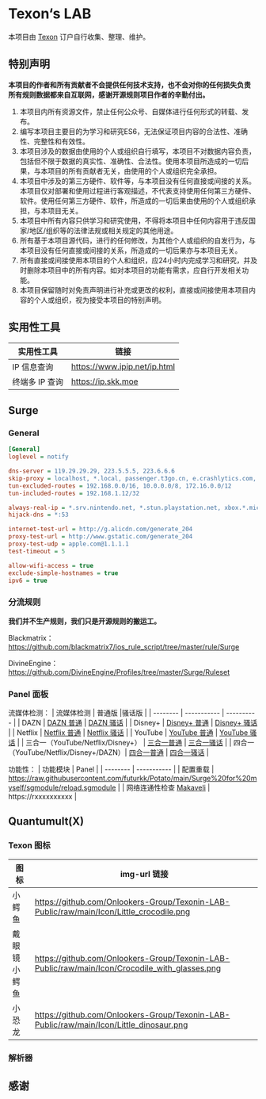 # Texon‘s LAB
本项目由 [Texon](https://texon.io/) 订户自行收集、整理、维护。

## 特别声明

**本项目的作者和所有贡献者不会提供任何技术支持，也不会对你的任何损失负责**
**所有规则数据都来自互联网，感谢开源规则项目作者的辛勤付出。**

1. 本项目内所有资源文件，禁止任何公众号、自媒体进行任何形式的转载、发布。
2. 编写本项目主要目的为学习和研究ES6，无法保证项目内容的合法性、准确性、完整性和有效性。
3. 本项目涉及的数据由使用的个人或组织自行填写，本项目不对数据内容负责，包括但不限于数据的真实性、准确性、合法性。使用本项目所造成的一切后果，与本项目的所有贡献者无关，由使用的个人或组织完全承担。
4. 本项目中涉及的第三方硬件、软件等，与本项目没有任何直接或间接的关系。本项目仅对部署和使用过程进行客观描述，不代表支持使用任何第三方硬件、软件。使用任何第三方硬件、软件，所造成的一切后果由使用的个人或组织承担，与本项目无关。
5. 本项目中所有内容只供学习和研究使用，不得将本项目中任何内容用于违反国家/地区/组织等的法律法规或相关规定的其他用途。
6. 所有基于本项目源代码，进行的任何修改，为其他个人或组织的自发行为，与本项目没有任何直接或间接的关系，所造成的一切后果亦与本项目无关。
7. 所有直接或间接使用本项目的个人和组织，应24小时内完成学习和研究，并及时删除本项目中的所有内容。如对本项目的功能有需求，应自行开发相关功能。
8. 本项目保留随时对免责声明进行补充或更改的权利，直接或间接使用本项目内容的个人或组织，视为接受本项目的特别声明。

## 实用性工具

| 实用性工具 | 链接       |
| -------- | ----------- | 
| IP 信息查询 | https://www.ipip.net/ip.html |
| 终端多 IP 查询 | https://ip.skk.moe |

## Surge

### General
```ini
[General]
loglevel = notify

dns-server = 119.29.29.29, 223.5.5.5, 223.6.6.6
skip-proxy = localhost, *.local, passenger.t3go.cn, e.crashlytics.com, captive.apple.com, app.yinxiang.com, injections.adguard.org, local.adguard.org, cable.auth.com, yunbusiness.ccb.com, 10.0.0.0/8, 100.64.0.0/10, 127.0.0.1/32, 169.254.0.0/16, 172.16.0.0/12, 192.168.0.0/16, 224.0.0.0/4, 240.0.0.0/4, ::1/128, fc00::/7, fd00::/8, fe80::/10, ff00::/8, 2001::/32, 2001:db8::/32, 2002::/16, ::ffff:0:0:0:0/1, ::ffff:128:0:0:0/1
tun-excluded-routes = 192.168.0.0/16, 10.0.0.0/8, 172.16.0.0/12
tun-included-routes = 192.168.1.12/32

always-real-ip = *.srv.nintendo.net, *.stun.playstation.net, xbox.*.microsoft.com, *.xboxlive.com
hijack-dns = *:53

internet-test-url = http://g.alicdn.com/generate_204
proxy-test-url = http://www.gstatic.com/generate_204
proxy-test-udp = apple.com@1.1.1.1
test-timeout = 5

allow-wifi-access = true
exclude-simple-hostnames = true
ipv6 = true
```

### 分流规则
**我们并不生产规则，我们只是开源规则的搬运工。**

Blackmatrix：
https://github.com/blackmatrix7/ios_rule_script/tree/master/rule/Surge

DivineEngine：
https://github.com/DivineEngine/Profiles/tree/master/Surge/Ruleset

### Panel 面板

流媒体检测：
| 流媒体检测 | 普通版       |骚话版       |
| -------- | ----------- | ---------- | 
| DAZN | [DAZN 普通](https://raw.githubusercontent.com/Onlookers-Group/Texonin-LAB-Public/main/Surge/sgmodule/sgmodule_normal/DAZN.sgmodule) | [DAZN 骚话](https://raw.githubusercontent.com/Onlookers-Group/Texonin-LAB-Public/main/Surge/sgmodule/sgmodule_baby/DAZN.sgmodule) | 
| Disney+ | [Disney+ 普通](https://raw.githubusercontent.com/Onlookers-Group/Texonin-LAB-Public/main/Surge/sgmodule/sgmodule_normal/Disney.sgmodule) | [Disney+ 骚话](https://raw.githubusercontent.com/Onlookers-Group/Texonin-LAB-Public/main/Surge/sgmodule/sgmodule_baby/Disney.sgmodule
) | 
| Netflix | [Netflix 普通](https://raw.githubusercontent.com/Onlookers-Group/Texonin-LAB-Public/main/Surge/sgmodule/sgmodule_normal/Netfilx.sgmodule) | [Netflix 骚话](https://raw.githubusercontent.com/Onlookers-Group/Texonin-LAB-Public/main/Surge/sgmodule/sgmodule_baby/Netfilx.sgmodule) | 
| YouTube | [YouTube 普通](https://raw.githubusercontent.com/Onlookers-Group/Texonin-LAB-Public/main/Surge/sgmodule/sgmodule_normal/Youtube.sgmodule) | [YouTube 骚话](https://raw.githubusercontent.com/Onlookers-Group/Texonin-LAB-Public/main/Surge/sgmodule/sgmodule_baby/Youtube.sgmodule) | 
| 三合一（YouTube/Netflix/Disney+） | [三合一普通](https://raw.githubusercontent.com/Onlookers-Group/Texonin-LAB-Public/main/Surge/sgmodule/sgmodule_normal/zStreaming3t1.sgmodule) | [三合一骚话](https://raw.githubusercontent.com/Onlookers-Group/Texonin-LAB-Public/main/Surge/sgmodule/sgmodule_baby/zStreaming3t1.sgmodule) | 
| 四合一（YouTube/Netflix/Disney+/DAZN）| [四合一普通](https://raw.githubusercontent.com/Onlookers-Group/Texonin-LAB-Public/main/Surge/sgmodule/sgmodule_normal/zStreaming4t1.sgmodule) | [四合一骚话](https://raw.githubusercontent.com/Onlookers-Group/Texonin-LAB-Public/main/Surge/sgmodule/sgmodule_baby/zStreaming4t1.sgmodule) | 


功能性：
| 功能模块 | Panel       |
| -------- | ----------- |
| 配置重载 | https://raw.githubusercontent.com/futurkk/Potato/main/Surge%20for%20myself/sgmodule/reload.sgmodule |
| 网络连通性检查 [Makaveli](https://github.com/DeepPlaying/Surge/blob/main/panel/panels.sgmodle) | https://rxxxxxxxxxx |

## Quantumult(X)



### Texon 图标
|图标|img-url 链接|
| -------- | ----------- | 
|小鳄鱼|https://github.com/Onlookers-Group/Texonin-LAB-Public/raw/main/Icon/Little_crocodile.png|
|戴眼镜小鳄鱼|https://github.com/Onlookers-Group/Texonin-LAB-Public/raw/main/Icon/Crocodile_with_glasses.png|
|小恐龙|https://github.com/Onlookers-Group/Texonin-LAB-Public/raw/main/Icon/Little_dinosaur.png|



### 解析器





## 感谢
